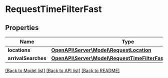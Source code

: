 # RequestTimeFilterFast

## Properties
Name | Type | Description | Notes
------------ | ------------- | ------------- | -------------
**locations** | [**OpenAPI\Server\Model\RequestLocation**](RequestLocation.md) |  | 
**arrivalSearches** | [**OpenAPI\Server\Model\RequestTimeFilterFastArrivalSearches**](RequestTimeFilterFastArrivalSearches.md) |  | 

[[Back to Model list]](../README.md#documentation-for-models) [[Back to API list]](../README.md#documentation-for-api-endpoints) [[Back to README]](../README.md)


